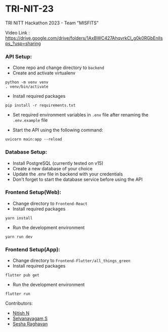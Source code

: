 # TRI-NIT-23

TRI NITT Hackathon 2023 - Team "MISFITS"

Video Link : https://drive.google.com/drive/folders/1AxBWC427AhqvrkCl_g0k0RGbEnllsps_?usp=sharing

### API Setup:
- Clone repo and change directory to `backend`
- Create and activate virtualenv
```
python -m venv venv
. venv/bin/activate
```
- Install required packages
```
pip install -r requirements.txt
```
- Set required environment variables in `.env` file after renaming the `.env.example` file

- Start the API using the following command:
```
uvicorn main:app --reload
```

### Database Setup:
- Install PostgreSQL (currently tested on v15)
- Create a new database of your choice
- Update the .env file in backend with your credentials
- Don't forget to start the database service before using the API

### Frontend Setup(Web):
- Change directory to `Frontend-React`
- Install required packages
```
yarn install
```
- Run the development environment
```
yarn run dev
```

### Frontend Setup(App):
- Change directory to `Frontend-Flutter/all_things_green`
- Install required packages
```
flutter pub get
```
- Run the development environment
```
flutter run
```
Contributors:
- [Nitish N](https://github.com/DonWick32)
- [Selvanayagam S](https://github.com/S-Selvanayagam)
- [Sesha Raghavan](https://github.com/Sesha-2804)
